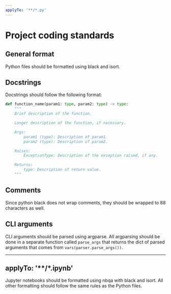 ```yaml
---
applyTo: '**/*.py' 
---
```

# Project coding standards

## General format
Python files should be formatted using black and isort. 

## Docstrings
Docstrings should follow the following format:
```python
def function_name(param1: type, param2: type) -> type:
    """
    Brief description of the function.

    Longer description of the function, if necessary.

    Args:
        param1 (type): Description of param1.
        param2 (type): Description of param2.

    Raises:
        ExceptionType: Description of the exception raised, if any.

    Returns:
        type: Description of return value.
    """
```
## Comments
Since python black does not wrap comments, they should be wrapped to 88 characters as 
well.

## CLI arguments
CLI arguments should be parsed using argparse. All argparsing should be done in a 
separate function called `parse_args` that returns the dict of parsed arguments that
comes from `vars(parser.parse_args())`. 


---
applyTo: '**/*.ipynb'
---
Jupyter notebooks should be formatted using nbqa with black and isort. All other
formatting should follow the same rules as the Python files.